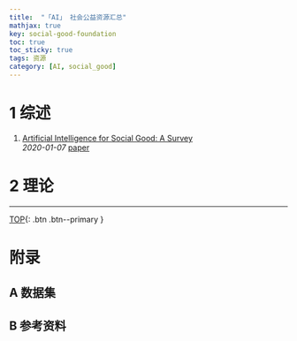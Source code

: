 ```yaml
---
title:  "「AI」 社会公益资源汇总"
mathjax: true
key: social-good-foundation
toc: true
toc_sticky: true
tags: 资源
category: [AI, social_good]
---
```

<span id='head'> </span>

<!--more-->


# 1 综述
1. [Artificial Intelligence for Social Good: A Survey](http://cn.arxiv.org/abs/2001.01818)    
*2020-01-07* [paper](https://arxiv.org/abs/2001.01818)    


# 2 理论



-------------------  
[TOP](#head){: .btn .btn--primary }


# 附录
## A 数据集


## B 参考资料
